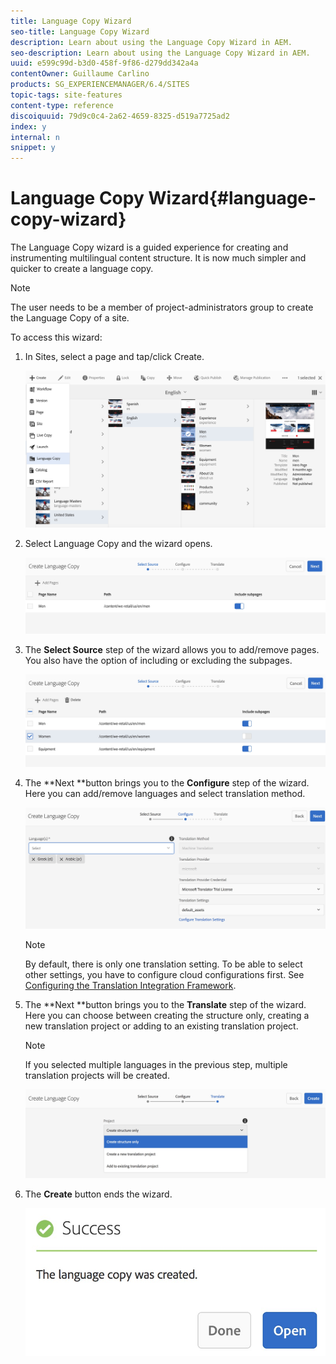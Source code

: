 ```yaml
---
title: Language Copy Wizard
seo-title: Language Copy Wizard
description: Learn about using the Language Copy Wizard in AEM.
seo-description: Learn about using the Language Copy Wizard in AEM.
uuid: e599c99d-b3d0-458f-9f86-d279dd342a4a
contentOwner: Guillaume Carlino
products: SG_EXPERIENCEMANAGER/6.4/SITES
topic-tags: site-features
content-type: reference
discoiquuid: 79d9c0c4-2a62-4659-8325-d519a7725ad2
index: y
internal: n
snippet: y
---
```


# Language Copy Wizard{#language-copy-wizard}

The Language Copy wizard is a guided experience for creating and instrumenting multilingual content structure. It is now much simpler and quicker to create a language copy.

>[!NOTE]
>
>The user needs to be a member of project-administrators group to create the Language Copy of a site.

To access this wizard:

1. In Sites, select a page and tap/click Create.

   ![](assets/chlimage_1-51.jpeg)

1. Select Language Copy and the wizard opens.

   ![](assets/chlimage_1-52.jpeg)

1. The **Select Source** step of the wizard allows you to add/remove pages. You also have the option of including or excluding the subpages.

   ![](assets/chlimage_1-53.jpeg)

1. The **Next **button brings you to the **Configure** step of the wizard. Here you can add/remove languages and select translation method.

   ![](assets/chlimage_1-54.jpeg)

   >[!NOTE]
   >
   >By default, there is only one translation setting. To be able to select other settings, you have to configure cloud configurations first. See [Configuring the Translation Integration Framework](../../../sites/administering/using/tc-tic.md).

1. The **Next **button brings you to the **Translate** step of the wizard. Here you can choose between creating the structure only, creating a new translation project or adding to an existing translation project.

   >[!NOTE]
   >
   >If you selected multiple languages in the previous step, multiple translation projects will be created.

   ![](assets/chlimage_1-55.jpeg)

1. The **Create** button ends the wizard.

   ![](assets/chlimage_1-56.jpeg)

